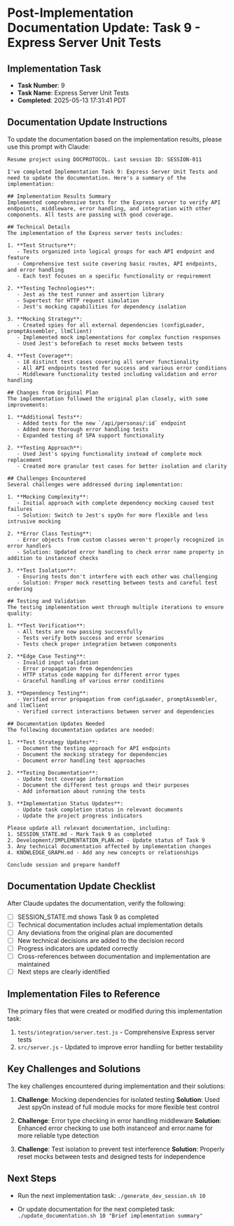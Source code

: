# Post-Implementation Documentation Update: Task 9 - Express Server Unit Tests

## Implementation Task
- **Task Number**: 9
- **Task Name**: Express Server Unit Tests
- **Completed**: 2025-05-13 17:31:41 PDT

## Documentation Update Instructions

To update the documentation based on the implementation results, please use this prompt with Claude:

```
Resume project using DOCPROTOCOL. Last session ID: SESSION-011

I've completed Implementation Task 9: Express Server Unit Tests and need to update the documentation. Here's a summary of the implementation:

## Implementation Results Summary
Implemented comprehensive tests for the Express server to verify API endpoints, middleware, error handling, and integration with other components. All tests are passing with good coverage.

## Technical Details
The implementation of the Express server tests includes:

1. **Test Structure**:
   - Tests organized into logical groups for each API endpoint and feature
   - Comprehensive test suite covering basic routes, API endpoints, and error handling
   - Each test focuses on a specific functionality or requirement

2. **Testing Technologies**:
   - Jest as the test runner and assertion library
   - Supertest for HTTP request simulation
   - Jest's mocking capabilities for dependency isolation

3. **Mocking Strategy**:
   - Created spies for all external dependencies (configLoader, promptAssembler, llmClient)
   - Implemented mock implementations for complex function responses
   - Used Jest's beforeEach to reset mocks between tests

4. **Test Coverage**:
   - 18 distinct test cases covering all server functionality
   - All API endpoints tested for success and various error conditions
   - Middleware functionality tested including validation and error handling

## Changes from Original Plan
The implementation followed the original plan closely, with some improvements:

1. **Additional Tests**:
   - Added tests for the new `/api/personas/:id` endpoint
   - Added more thorough error handling tests
   - Expanded testing of SPA support functionality

2. **Testing Approach**:
   - Used Jest's spying functionality instead of complete mock replacement
   - Created more granular test cases for better isolation and clarity

## Challenges Encountered
Several challenges were addressed during implementation:

1. **Mocking Complexity**: 
   - Initial approach with complete dependency mocking caused test failures
   - Solution: Switch to Jest's spyOn for more flexible and less intrusive mocking
   
2. **Error Class Testing**:
   - Error objects from custom classes weren't properly recognized in error handlers
   - Solution: Updated error handling to check error name property in addition to instanceof checks

3. **Test Isolation**:
   - Ensuring tests don't interfere with each other was challenging
   - Solution: Proper mock resetting between tests and careful test ordering

## Testing and Validation
The testing implementation went through multiple iterations to ensure quality:

1. **Test Verification**:
   - All tests are now passing successfully
   - Tests verify both success and error scenarios
   - Tests check proper integration between components

2. **Edge Case Testing**:
   - Invalid input validation
   - Error propagation from dependencies
   - HTTP status code mapping for different error types
   - Graceful handling of various error conditions

3. **Dependency Testing**:
   - Verified error propagation from configLoader, promptAssembler, and llmClient
   - Verified correct interactions between server and dependencies

## Documentation Updates Needed
The following documentation updates are needed:

1. **Test Strategy Updates**:
   - Document the testing approach for API endpoints
   - Document the mocking strategy for dependencies
   - Document error handling test approaches

2. **Testing Documentation**:
   - Update test coverage information
   - Document the different test groups and their purposes
   - Add information about running the tests

3. **Implementation Status Updates**:
   - Update task completion status in relevant documents
   - Update the project progress indicators

Please update all relevant documentation, including:
1. SESSION_STATE.md - Mark Task 9 as completed
2. Development/IMPLEMENTATION_PLAN.md - Update status of Task 9
3. Any technical documentation affected by implementation changes
4. KNOWLEDGE_GRAPH.md - Add any new concepts or relationships

Conclude session and prepare handoff
```

## Documentation Update Checklist

After Claude updates the documentation, verify the following:

- [ ] SESSION_STATE.md shows Task 9 as completed
- [ ] Technical documentation includes actual implementation details
- [ ] Any deviations from the original plan are documented
- [ ] New technical decisions are added to the decision record
- [ ] Progress indicators are updated correctly
- [ ] Cross-references between documentation and implementation are maintained
- [ ] Next steps are clearly identified

## Implementation Files to Reference

The primary files that were created or modified during this implementation task:

1. `tests/integration/server.test.js` - Comprehensive Express server tests
2. `src/server.js` - Updated to improve error handling for better testability

## Key Challenges and Solutions

The key challenges encountered during implementation and their solutions:

1. **Challenge**: Mocking dependencies for isolated testing
   **Solution**: Used Jest spyOn instead of full module mocks for more flexible test control

2. **Challenge**: Error type checking in error handling middleware
   **Solution**: Enhanced error checking to use both instanceof and error.name for more reliable type detection

3. **Challenge**: Test isolation to prevent test interference
   **Solution**: Properly reset mocks between tests and designed tests for independence

## Next Steps

- Run the next implementation task:
  `./generate_dev_session.sh 10`

- Or update documentation for the next completed task:
  `./update_documentation.sh 10 "Brief implementation summary"`
